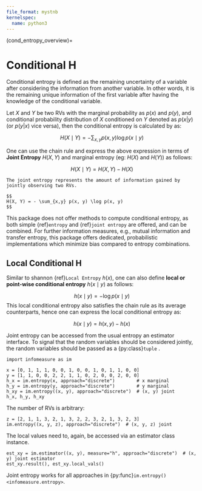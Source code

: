 ```yaml
---
file_format: mystnb
kernelspec:
  name: python3
---
```


(cond_entropy_overview)=
# Conditional H
Conditional entropy is defined as the remaining uncertainty of a variable after considering the information from another variable. In other words, it is the remaining unique information of the first variable after having the knowledge of the conditional variable.

Let $X$ and $Y$ be two RVs with the marginal probability as $p(x)$ and $p(y)$, and conditional probability distribution of $X$ conditioned on $Y$ denoted as $p(x|y)$ (or $p(y|x)$ vice versa), then the conditional entropy is calculated by as:

$$
H(X \mid Y) = - \sum_{x,y} p(x, y) \log p(x \mid y)
$$

One can use the chain rule and express the above expression in terms of **Joint Entropy** $H(X,Y)$ and marginal entropy (eg: $H(X)$ and $H(Y)$) as follows:

$$
H(X \mid Y) = H(X,Y) - H(X)
$$


```{sidebar} **Joint Entropy**
The joint entropy represents the amount of information gained by jointly observing two RVs.

$$
H(X, Y) = - \sum_{x,y} p(x, y) \log p(x, y)
$$
```

This package does not offer methods to compute conditional entropy, as both simple {ref}`entropy` and {ref}`joint entropy` are offered, and can be combined.
For further information measures, e.g., mutual information and transfer entropy, this package offers dedicated, probabilistic implementations which minimize bias compared to entropy combinations.

## Local Conditional H
Similar to shannon {ref}`Local Entropy` $h(x)$, one can also define **local or point-wise conditional entropy** $h(x \mid y)$ as follows:

$$
h(x \mid y) = - \log p(x \mid y)
$$
This local conditional entropy also satisfies the chain rule as its average counterparts, hence one can express the local conditional entropy as:

$$
h(x \mid y) = h(x,y) - h(x)
$$

Joint entropy can be accessed from the usual entropy an estimator interface.
To signal that the random variables should be considered jointly, the random variables should be passed as a {py:class}`tuple`
.

```{code-cell}
import infomeasure as im

x = [0, 1, 1, 1, 0, 0, 1, 0, 0, 1, 0, 1, 1, 0, 0]
y = [1, 1, 0, 0, 2, 2, 1, 1, 0, 2, 0, 0, 2, 0, 0]
h_x = im.entropy(x, approach="discrete")        # x marginal
h_y = im.entropy(y, approach="discrete")        # y marginal
h_xy = im.entropy((x, y), approach="discrete")  # (x, y) joint
h_x, h_y, h_xy
```

The number of RVs is arbitrary:

```{code-cell}
z = [2, 1, 1, 3, 2, 1, 3, 2, 2, 3, 2, 1, 3, 2, 3]
im.entropy((x, y, z), approach="discrete")  # (x, y, z) joint
```

The local values need to, again, be accessed via an estimator class instance.

```{code-cell}
est_xy = im.estimator((x, y), measure="h", approach="discrete")  # (x, y) joint estimator
est_xy.result(), est_xy.local_vals()
```

Joint entropy works for all approaches in {py:func}`im.entropy() <infomeasure.entropy>`.
